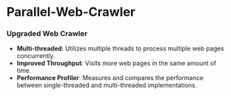 # Parallel-Web-Crawler

### Upgraded Web Crawler

- **Multi-threaded**: Utilizes multiple threads to process multiple web pages concurrently.
- **Improved Throughput**: Visits more web pages in the same amount of time.
- **Performance Profiler**: Measures and compares the performance between single-threaded and multi-threaded implementations.
